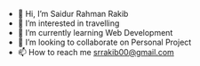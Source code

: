 - 👋 Hi, I’m Saidur Rahman Rakib   
- 👀 I’m interested in travelling 
- 🌱 I’m currently learning Web Development 
- 💞️ I’m looking to collaborate on Personal Project
- 📫 How to reach me srrakib00@gmail.com

<!---
srrakib00/srrakib00 is a ✨ special ✨ repository because its `README.md` (this file) appears on your GitHub profile.
You can click the Preview link to take a look at your changes.
--->
